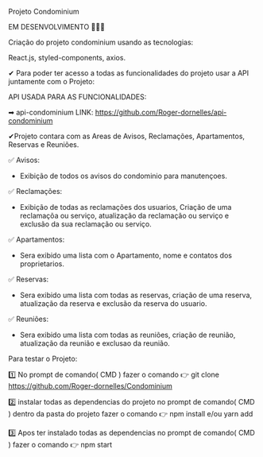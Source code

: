 Projeto Condominium

EM DESENVOLVIMENTO 🚨🚨🚨

Criação do projeto condominium usando as tecnologias:

React.js, styled-components, axios.

✔ Para poder ter acesso a todas as funcionalidades do projeto usar a API juntamente com o Projeto:

API USADA PARA AS FUNCIONALIDADES:

➡ api-condominium LINK:  https://github.com/Roger-dornelles/api-condominium


✔Projeto contara com as Areas de Avisos, Reclamações, Apartamentos, Reservas e Reuniões.

✅ Avisos:

- Exibição de todos os avisos do condominio para manutençoes.

✅ Reclamações:

- Exibição de todas as reclamações dos usuarios, Criação de uma reclamaçõa ou serviço, atualização da reclamação ou serviço e exclusão da sua reclamação ou serviço.

✅ Apartamentos:

- Sera exibido uma lista com o Apartamento, nome e contatos dos proprietarios.

✅ Reservas:

- Sera exibido uma lista com todas as reservas, criação de uma reserva, atualização da reserva e exclusão da reserva do usuario.

✅ Reuniões:

- Sera exibido uma lista com todas as reuniões, criação de reunião, atualização da reunião e exclusao da reunião.

Para testar o Projeto:

1️⃣ No prompt de comando( CMD ) fazer o comando 👉 git clone https://github.com/Roger-dornelles/Condominium

2️⃣ instalar todas as dependencias do projeto no prompt de comando( CMD ) dentro da pasta do projeto fazer o comando 👉 npm install e/ou yarn add

3️⃣ Apos ter instalado todas as dependencias no prompt de comando( CMD ) fazer o comando 👉 npm start 
